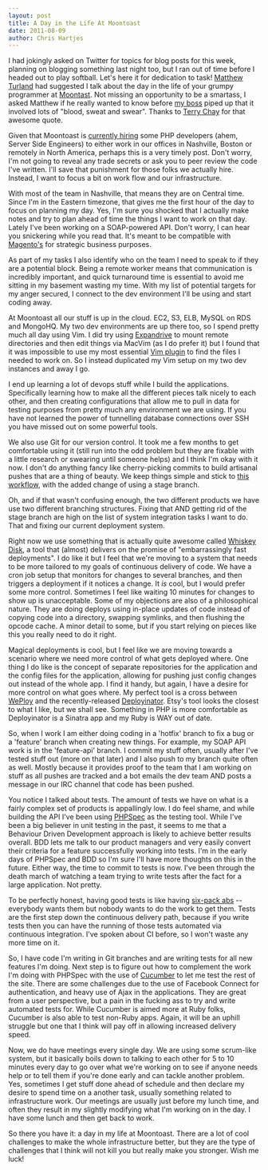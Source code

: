 ```yaml
---
layout: post
title: A Day in the Life At Moontoast
date: 2011-08-09
author: Chris Hartjes
---
```

I had jokingly asked on Twitter for topics for blog posts for this
week, planning on blogging something last night too, but I ran out
of time before I headed out to play softball. Let's here it for
dedication to task! [Matthew Turland](http://twitter.com/elazar)
had suggested I talk about the day in the life of your grumpy
programmer at [Moontast](http://www.moontoast.com). Not missing an
opportunity to be a smartass, I asked Matthew if he really wanted
to know before [my boss](http://twitter.com/ramsey) piped up that
it involved lots of "blood, sweat and swear". Thanks to
[Terry Chay](http://terrychay.com/) for that awesome quote.

Given that Moontoast is
[currently hiring](http://www.moontoast.com/company/jobs) some PHP
developers (ahem, Server Side Engineers) to either work in our
offices in Nashville, Boston or remotely in North America, perhaps
this is a very timely post. Don't worry, I'm not going to reveal
any trade secrets or ask you to peer review the code I've written.
I'll save that punishment for those folks we actually hire.
Instead, I want to focus a bit on work flow and our
infrastructure.

With most of the team in Nashville, that means they are on Central
time. Since I'm in the Eastern timezone, that gives me the first
hour of the day to focus on planning my day. Yes, I'm sure you
shocked that I actually make notes and try to plan ahead of time
the things I want to work on that day. Lately I've been working on
a SOAP-powered API. Don't worry, I can hear you snickering while
you read that. It's meant to be compatible with
[Magento's](http://www.magentocommerce.com/wiki/doc/webservices-api/api/)
for strategic business purposes.

As part of my tasks I also identify who on the team I need to speak
to if they are a potential block. Being a remote worker means that
communication is incredibly important, and quick turnaround time is
essential to avoid me sitting in my basement wasting my time. With
my list of potential targets for my anger secured, I connect to the
dev environment I'll be using and start coding away.

At Moontoast all our stuff is up in the cloud. EC2, S3, ELB, MySQL
on RDS and MongoHQ. My two dev environments are up there too, so I
spend pretty much all day using Vim. I did try using
[Expandrive](http://expandrive.com) to mount remote directories and
then edit things via MacVim (as I do prefer it) but I found that it
was impossible to use my most essential
[Vim plugin](https://wincent.com/products/command-t) to find the
files I needed to work on. So I instead duplicated my Vim setup on
my two dev instances and away I go.

I end up learning a lot of devops stuff while I build the
applications. Specifically learning how to make all the different
pieces talk nicely to each other, and then creating configurations
that allow me to pull in data for testing purposes from pretty much
any environment we are using. If you have not learned the power of
tunnelling database connections over SSH you have missed out on
some powerful tools.

We also use Git for our version control. It took me a few months to
get comfortable using it (still run into the odd problem but they
are fixable with a little research or swearing until someone helps)
and I think I'm okay with it now. I don't do anything fancy like
cherry-picking commits to build artisanal pushes that are a thing
of beauty. We keep things simple and stick to
[this workflow](http://nvie.com/posts/a-successful-git-branching-model/),
with the added change of using a stage branch.

Oh, and if that wasn't confusing enough, the two different products
we have use two different branching structures. Fixing that AND
getting rid of the stage branch are high on the list of system
integration tasks I want to do. That and fixing our current
deployment system.

Right now we use something that is actually quite awesome called
[Whiskey Disk](https://github.com/flogic/whiskey_disk), a tool that
(almost) delivers on the promise of "embarrassingly fast
deployments". I do like it but I feel that we're moving to a system
that needs to be more tailored to my goals of continuous delivery
of code. We have a cron job setup that monitors for changes to
several branches, and then triggers a deployment if it notices a
change. It *is* cool, but I would prefer some more control.
Sometimes I feel like waiting 10 minutes for changes to show up is
unacceptable. Some of my objections are also of a philosophical
nature. They are doing deploys using in-place updates of code
instead of copying code into a directory, swapping symlinks, and
then flushing the opcode cache. A minor detail to some, but if you
start relying on pieces like this you really need to do it right.

Magical deployments is cool, but I feel like we are moving towards
a scenario where we need more control of what gets deployed where.
One thing I do like is the concept of separate repositories for the
application and the config files for the application, allowing for
pushing just config changes out instead of the whole app. I find it
handy, but again, I have a desire for more control on what goes
where. My perfect tool is a cross between
[WePloy](https://github.com/rlerdorf/WePloy) and the
recently-released
[Deployinator](https://github.com/etsy/deployinator). Etsy's tool
looks the closest to what I like, but we shall see. Something in
PHP is more comfortable as Deployinator is a Sinatra app and my
Ruby is WAY out of date.

So, when I work I am either doing coding in a 'hotfix' branch to
fix a bug or a 'feature' branch when creating new things. For
example, my SOAP API work is in the 'feature-api' branch. I commit
my stuff often, usually after I've tested stuff out (more on that
later) and I also push to my branch quite often as well. Mostly
because it provides proof to the team that I am working on stuff as
all pushes are tracked and a bot emails the dev team AND posts a
message in our IRC channel that code has been pushed.

You notice I talked about tests. The amount of tests we have on
what is a fairly complex set of products is appallingly low. I do
feel shame, and while building the API I've been using
[PHPSpec](http://www.phpspec.net/) as the testing tool. While I've
been a big believer in unit testing in the past, it seems to me
that a Behaviour Driven Development approach is likely to achieve
better results overall. BDD lets me talk to our product managers
and very easily convert their criteria for a feature successfully
working into tests. I'm in the early days of PHPSpec and BDD so I'm
sure I'll have more thoughts on this in the future. Either way, the
time to commit to tests is now. I've been through the death march
of watching a team trying to write tests after the fact for a large
application. Not pretty.

To be perfectly honest, having good tests is like having
[six-pack abs](http://www.wikihow.com/Get-Six-Pack-Abs) --
everybody wants them but nobody wants to do the work to get them.
Tests are the first step down the continuous delivery path, because
if you write tests then you can have the running of those tests
automated via continuous integration. I've spoken about CI before,
so I won't waste any more time on it.

So, I have code I'm writing in Git branches and are writing tests
for all new features I'm doing. Next step is to figure out how to
complement the work I'm doing with PHPSpec with the use of
[Cucumber](http://cukes.info/) to let me test the rest of the site.
There are some challenges due to the use of Facebook Connect for
authentication, and heavy use of Ajax in the applications. They are
great from a user perspective, but a pain in the fucking ass to try
and write automated tests for. While Cucumber is aimed more at Ruby
folks, Cucumber is also able to test non-Ruby apps. Again, it will
be an uphill struggle but one that I think will pay off in allowing
increased delivery speed.

Now, we do have meetings every single day. We are using some
scrum-like system, but it basically boils down to talking to each
other for 5 to 10 minutes every day to go over what we're working
on to see if anyone needs help or to tell them if you're done early
and can tackle another problem. Yes, sometimes I get stuff done
ahead of schedule and then declare my desire to spend time on a
another task, usually something related to infrastructure work. Our
meetings are usually just before my lunch time, and often they
result in my slightly modifying what I'm working on in the day. I
have some lunch and then get back to work.

So there you have it: a day in my life at Moontoast. There are a
lot of cool challenges to make the whole infrastructure better, but
they are the type of challenges that I think will not kill you but
really make you stronger. Wish me luck!
